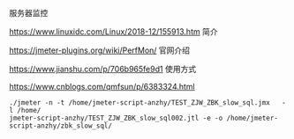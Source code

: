 



 服务器监控

https://www.linuxidc.com/Linux/2018-12/155913.htm 简介

https://jmeter-plugins.org/wiki/PerfMon/ 官网介绍

https://www.jianshu.com/p/706b965fe9d1 使用方式





https://www.cnblogs.com/qmfsun/p/6383324.html





```
./jmeter -n -t /home/jmeter-script-anzhy/TEST_ZJW_ZBK_slow_sql.jmx   -l /home/
jmeter-script-anzhy/TEST_ZJW_ZBK_slow_sql002.jtl -e -o /home/jmeter-script-anzhy/zbk_slow_sql/
```

